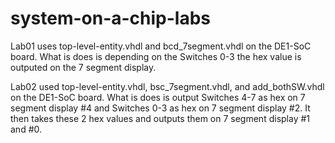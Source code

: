# system-on-a-chip-labs

Lab01 uses top-level-entity.vhdl and bcd_7segment.vhdl on the DE1-SoC board. What is does is depending on the Switches 0-3 the hex value is outputed on the 7 segment display.

Lab02 used top-level-entity.vhdl, bsc_7segment.vhdl, and add_bothSW.vhdl on the DE1-SoC board. What is does is output Switches 4-7 as hex on 7 segment display #4 and Switches 0-3 as hex on 7 segment display #2. It then takes these 2 hex values and outputs them on 7 segment display #1 and #0. 
